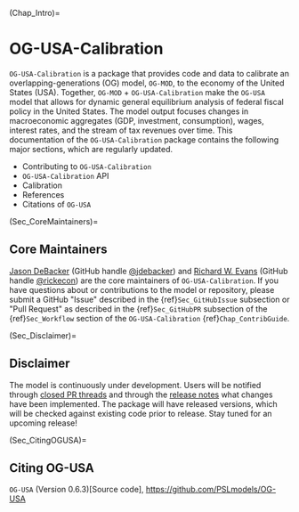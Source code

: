 (Chap_Intro)=
# OG-USA-Calibration

`OG-USA-Calibration` is a package that provides code and data to calibrate an overlapping-generations (OG) model, `OG-MOD`, to the economy of the United States (USA). Together, `OG-MOD` + `OG-USA-Calibration` make the `OG-USA` model that allows for dynamic general equilibrium analysis of federal fiscal policy in the United States. The model output focuses changes in macroeconomic aggregates (GDP, investment, consumption), wages, interest rates, and the stream of tax revenues over time. This documentation of the `OG-USA-Calibration` package contains the following major sections, which are regularly updated.

* Contributing to `OG-USA-Calibration`
* `OG-USA-Calibration` API
* Calibration
* References
* Citations of `OG-USA`


(Sec_CoreMaintainers)=
## Core Maintainers

[Jason DeBacker](https://www.jasondebacker.com/) (GitHub handle [@jdebacker](https://github.com/jdebacker)) and [Richard W. Evans](https://sites.google.com/site/rickecon/) (GitHub handle [@rickecon](https://github.com/rickecon)) are the core maintainers of `OG-USA-Calibration`. If you have questions about or contributions to the model or repository, please submit a GitHub "Issue" described in the {ref}`Sec_GitHubIssue` subsection or "Pull Request" as described in the {ref}`Sec_GitHubPR` subsection of the {ref}`Sec_Workflow` section of the `OG-USA-Calibration` {ref}`Chap_ContribGuide`.


(Sec_Disclaimer)=
## Disclaimer

The model is continuously under development. Users will be notified through [closed PR threads](https://github.com/PSLmodels/OG-USA-Calibration/pulls?q=is%3Apr+is%3Aclosed) and through the [release notes](https://github.com/PSLmodels/OG-USA-Calibration/releases) what changes have been implemented. The package will have released versions, which will be checked against existing code prior to release. Stay tuned for an upcoming release!


(Sec_CitingOGUSA)=
## Citing OG-USA

`OG-USA` (Version 0.6.3)[Source code], https://github.com/PSLmodels/OG-USA
